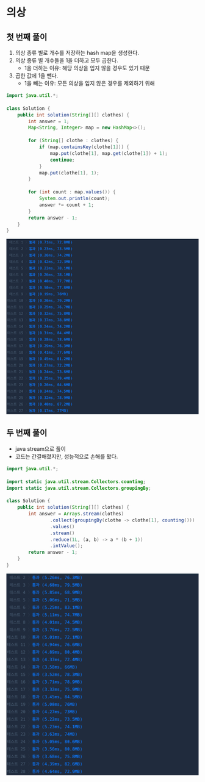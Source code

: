 # 의상

## 첫 번째 풀이
1. 의상 종류 별로 개수를 저장하는 hash map을 생성한다.
2. 의상 종류 별 개수들을 1을 더하고 모두 곱한다.
   - 1을 더하는 이유: 해당 의상을 입지 않을 경우도 있기 때문
3. 곱한 값에 1을 뺀다.
   - 1을 빼는 이유: 모든 의상을 입지 않은 경우를 제외하기 위해

```java
import java.util.*;

class Solution {
    public int solution(String[][] clothes) {
        int answer = 1;
        Map<String, Integer> map = new HashMap<>();
        
        for (String[] clothe : clothes) {
            if (map.containsKey(clothe[1])) {
                map.put(clothe[1], map.get(clothe[1]) + 1);
                continue;
            }
            map.put(clothe[1], 1);
        }

        for (int count : map.values()) {
            System.out.println(count);
            answer *= count + 1;
        }
        return answer - 1;
    }
}
```
![img_3.png](의상1.png)


## 두 번째 풀이

- java stream으로 풀이
- 코드는 간결해졌지만, 성능적으로 손해를 봤다.

```java
import java.util.*;

import static java.util.stream.Collectors.counting;
import static java.util.stream.Collectors.groupingBy;

class Solution {
    public int solution(String[][] clothes) {
        int answer = Arrays.stream(clothes)
                .collect(groupingBy(clothe -> clothe[1], counting()))
                .values()
                .stream()
                .reduce(1L, (a, b) -> a * (b + 1))
                .intValue();
        return answer - 1;
    }
}
```

![img_2.png](의상2.png)